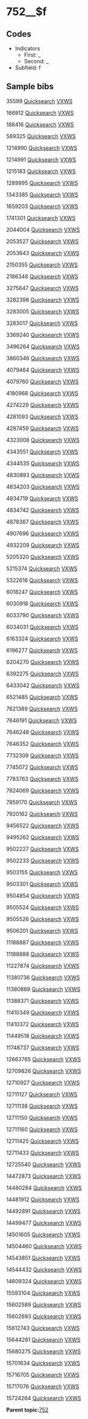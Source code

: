 # 752\_\_$f

## Codes

-   Indicators
    -   First: \_
    -   Second: \_
-   Subfield: f

## Sample bibs

35599 [Quicksearch](https://search.library.yale.edu/catalog/35599) [VXWS](http://prodorbis.library.yale.edu:7014/vxws/GetHoldingsService?bibId=35599)

166912 [Quicksearch](https://search.library.yale.edu/catalog/166912) [VXWS](http://prodorbis.library.yale.edu:7014/vxws/GetHoldingsService?bibId=166912)

188416 [Quicksearch](https://search.library.yale.edu/catalog/188416) [VXWS](http://prodorbis.library.yale.edu:7014/vxws/GetHoldingsService?bibId=188416)

589325 [Quicksearch](https://search.library.yale.edu/catalog/589325) [VXWS](http://prodorbis.library.yale.edu:7014/vxws/GetHoldingsService?bibId=589325)

1214990 [Quicksearch](https://search.library.yale.edu/catalog/1214990) [VXWS](http://prodorbis.library.yale.edu:7014/vxws/GetHoldingsService?bibId=1214990)

1214991 [Quicksearch](https://search.library.yale.edu/catalog/1214991) [VXWS](http://prodorbis.library.yale.edu:7014/vxws/GetHoldingsService?bibId=1214991)

1215183 [Quicksearch](https://search.library.yale.edu/catalog/1215183) [VXWS](http://prodorbis.library.yale.edu:7014/vxws/GetHoldingsService?bibId=1215183)

1289995 [Quicksearch](https://search.library.yale.edu/catalog/1289995) [VXWS](http://prodorbis.library.yale.edu:7014/vxws/GetHoldingsService?bibId=1289995)

1343385 [Quicksearch](https://search.library.yale.edu/catalog/1343385) [VXWS](http://prodorbis.library.yale.edu:7014/vxws/GetHoldingsService?bibId=1343385)

1659203 [Quicksearch](https://search.library.yale.edu/catalog/1659203) [VXWS](http://prodorbis.library.yale.edu:7014/vxws/GetHoldingsService?bibId=1659203)

1741301 [Quicksearch](https://search.library.yale.edu/catalog/1741301) [VXWS](http://prodorbis.library.yale.edu:7014/vxws/GetHoldingsService?bibId=1741301)

2044004 [Quicksearch](https://search.library.yale.edu/catalog/2044004) [VXWS](http://prodorbis.library.yale.edu:7014/vxws/GetHoldingsService?bibId=2044004)

2053527 [Quicksearch](https://search.library.yale.edu/catalog/2053527) [VXWS](http://prodorbis.library.yale.edu:7014/vxws/GetHoldingsService?bibId=2053527)

2053643 [Quicksearch](https://search.library.yale.edu/catalog/2053643) [VXWS](http://prodorbis.library.yale.edu:7014/vxws/GetHoldingsService?bibId=2053643)

2150355 [Quicksearch](https://search.library.yale.edu/catalog/2150355) [VXWS](http://prodorbis.library.yale.edu:7014/vxws/GetHoldingsService?bibId=2150355)

2186348 [Quicksearch](https://search.library.yale.edu/catalog/2186348) [VXWS](http://prodorbis.library.yale.edu:7014/vxws/GetHoldingsService?bibId=2186348)

3275647 [Quicksearch](https://search.library.yale.edu/catalog/3275647) [VXWS](http://prodorbis.library.yale.edu:7014/vxws/GetHoldingsService?bibId=3275647)

3282398 [Quicksearch](https://search.library.yale.edu/catalog/3282398) [VXWS](http://prodorbis.library.yale.edu:7014/vxws/GetHoldingsService?bibId=3282398)

3283005 [Quicksearch](https://search.library.yale.edu/catalog/3283005) [VXWS](http://prodorbis.library.yale.edu:7014/vxws/GetHoldingsService?bibId=3283005)

3283017 [Quicksearch](https://search.library.yale.edu/catalog/3283017) [VXWS](http://prodorbis.library.yale.edu:7014/vxws/GetHoldingsService?bibId=3283017)

3369240 [Quicksearch](https://search.library.yale.edu/catalog/3369240) [VXWS](http://prodorbis.library.yale.edu:7014/vxws/GetHoldingsService?bibId=3369240)

3496264 [Quicksearch](https://search.library.yale.edu/catalog/3496264) [VXWS](http://prodorbis.library.yale.edu:7014/vxws/GetHoldingsService?bibId=3496264)

3860346 [Quicksearch](https://search.library.yale.edu/catalog/3860346) [VXWS](http://prodorbis.library.yale.edu:7014/vxws/GetHoldingsService?bibId=3860346)

4079464 [Quicksearch](https://search.library.yale.edu/catalog/4079464) [VXWS](http://prodorbis.library.yale.edu:7014/vxws/GetHoldingsService?bibId=4079464)

4079760 [Quicksearch](https://search.library.yale.edu/catalog/4079760) [VXWS](http://prodorbis.library.yale.edu:7014/vxws/GetHoldingsService?bibId=4079760)

4180968 [Quicksearch](https://search.library.yale.edu/catalog/4180968) [VXWS](http://prodorbis.library.yale.edu:7014/vxws/GetHoldingsService?bibId=4180968)

4274229 [Quicksearch](https://search.library.yale.edu/catalog/4274229) [VXWS](http://prodorbis.library.yale.edu:7014/vxws/GetHoldingsService?bibId=4274229)

4281093 [Quicksearch](https://search.library.yale.edu/catalog/4281093) [VXWS](http://prodorbis.library.yale.edu:7014/vxws/GetHoldingsService?bibId=4281093)

4287459 [Quicksearch](https://search.library.yale.edu/catalog/4287459) [VXWS](http://prodorbis.library.yale.edu:7014/vxws/GetHoldingsService?bibId=4287459)

4323008 [Quicksearch](https://search.library.yale.edu/catalog/4323008) [VXWS](http://prodorbis.library.yale.edu:7014/vxws/GetHoldingsService?bibId=4323008)

4343551 [Quicksearch](https://search.library.yale.edu/catalog/4343551) [VXWS](http://prodorbis.library.yale.edu:7014/vxws/GetHoldingsService?bibId=4343551)

4344535 [Quicksearch](https://search.library.yale.edu/catalog/4344535) [VXWS](http://prodorbis.library.yale.edu:7014/vxws/GetHoldingsService?bibId=4344535)

4830893 [Quicksearch](https://search.library.yale.edu/catalog/4830893) [VXWS](http://prodorbis.library.yale.edu:7014/vxws/GetHoldingsService?bibId=4830893)

4834203 [Quicksearch](https://search.library.yale.edu/catalog/4834203) [VXWS](http://prodorbis.library.yale.edu:7014/vxws/GetHoldingsService?bibId=4834203)

4834719 [Quicksearch](https://search.library.yale.edu/catalog/4834719) [VXWS](http://prodorbis.library.yale.edu:7014/vxws/GetHoldingsService?bibId=4834719)

4834742 [Quicksearch](https://search.library.yale.edu/catalog/4834742) [VXWS](http://prodorbis.library.yale.edu:7014/vxws/GetHoldingsService?bibId=4834742)

4878367 [Quicksearch](https://search.library.yale.edu/catalog/4878367) [VXWS](http://prodorbis.library.yale.edu:7014/vxws/GetHoldingsService?bibId=4878367)

4907696 [Quicksearch](https://search.library.yale.edu/catalog/4907696) [VXWS](http://prodorbis.library.yale.edu:7014/vxws/GetHoldingsService?bibId=4907696)

4932209 [Quicksearch](https://search.library.yale.edu/catalog/4932209) [VXWS](http://prodorbis.library.yale.edu:7014/vxws/GetHoldingsService?bibId=4932209)

5205320 [Quicksearch](https://search.library.yale.edu/catalog/5205320) [VXWS](http://prodorbis.library.yale.edu:7014/vxws/GetHoldingsService?bibId=5205320)

5215374 [Quicksearch](https://search.library.yale.edu/catalog/5215374) [VXWS](http://prodorbis.library.yale.edu:7014/vxws/GetHoldingsService?bibId=5215374)

5322616 [Quicksearch](https://search.library.yale.edu/catalog/5322616) [VXWS](http://prodorbis.library.yale.edu:7014/vxws/GetHoldingsService?bibId=5322616)

6018247 [Quicksearch](https://search.library.yale.edu/catalog/6018247) [VXWS](http://prodorbis.library.yale.edu:7014/vxws/GetHoldingsService?bibId=6018247)

6030918 [Quicksearch](https://search.library.yale.edu/catalog/6030918) [VXWS](http://prodorbis.library.yale.edu:7014/vxws/GetHoldingsService?bibId=6030918)

6033790 [Quicksearch](https://search.library.yale.edu/catalog/6033790) [VXWS](http://prodorbis.library.yale.edu:7014/vxws/GetHoldingsService?bibId=6033790)

6034031 [Quicksearch](https://search.library.yale.edu/catalog/6034031) [VXWS](http://prodorbis.library.yale.edu:7014/vxws/GetHoldingsService?bibId=6034031)

6163324 [Quicksearch](https://search.library.yale.edu/catalog/6163324) [VXWS](http://prodorbis.library.yale.edu:7014/vxws/GetHoldingsService?bibId=6163324)

6196277 [Quicksearch](https://search.library.yale.edu/catalog/6196277) [VXWS](http://prodorbis.library.yale.edu:7014/vxws/GetHoldingsService?bibId=6196277)

6204270 [Quicksearch](https://search.library.yale.edu/catalog/6204270) [VXWS](http://prodorbis.library.yale.edu:7014/vxws/GetHoldingsService?bibId=6204270)

6392275 [Quicksearch](https://search.library.yale.edu/catalog/6392275) [VXWS](http://prodorbis.library.yale.edu:7014/vxws/GetHoldingsService?bibId=6392275)

6433042 [Quicksearch](https://search.library.yale.edu/catalog/6433042) [VXWS](http://prodorbis.library.yale.edu:7014/vxws/GetHoldingsService?bibId=6433042)

6521485 [Quicksearch](https://search.library.yale.edu/catalog/6521485) [VXWS](http://prodorbis.library.yale.edu:7014/vxws/GetHoldingsService?bibId=6521485)

7621389 [Quicksearch](https://search.library.yale.edu/catalog/7621389) [VXWS](http://prodorbis.library.yale.edu:7014/vxws/GetHoldingsService?bibId=7621389)

7646191 [Quicksearch](https://search.library.yale.edu/catalog/7646191) [VXWS](http://prodorbis.library.yale.edu:7014/vxws/GetHoldingsService?bibId=7646191)

7646248 [Quicksearch](https://search.library.yale.edu/catalog/7646248) [VXWS](http://prodorbis.library.yale.edu:7014/vxws/GetHoldingsService?bibId=7646248)

7646352 [Quicksearch](https://search.library.yale.edu/catalog/7646352) [VXWS](http://prodorbis.library.yale.edu:7014/vxws/GetHoldingsService?bibId=7646352)

7732309 [Quicksearch](https://search.library.yale.edu/catalog/7732309) [VXWS](http://prodorbis.library.yale.edu:7014/vxws/GetHoldingsService?bibId=7732309)

7745072 [Quicksearch](https://search.library.yale.edu/catalog/7745072) [VXWS](http://prodorbis.library.yale.edu:7014/vxws/GetHoldingsService?bibId=7745072)

7783763 [Quicksearch](https://search.library.yale.edu/catalog/7783763) [VXWS](http://prodorbis.library.yale.edu:7014/vxws/GetHoldingsService?bibId=7783763)

7824069 [Quicksearch](https://search.library.yale.edu/catalog/7824069) [VXWS](http://prodorbis.library.yale.edu:7014/vxws/GetHoldingsService?bibId=7824069)

7859170 [Quicksearch](https://search.library.yale.edu/catalog/7859170) [VXWS](http://prodorbis.library.yale.edu:7014/vxws/GetHoldingsService?bibId=7859170)

7920162 [Quicksearch](https://search.library.yale.edu/catalog/7920162) [VXWS](http://prodorbis.library.yale.edu:7014/vxws/GetHoldingsService?bibId=7920162)

9456522 [Quicksearch](https://search.library.yale.edu/catalog/9456522) [VXWS](http://prodorbis.library.yale.edu:7014/vxws/GetHoldingsService?bibId=9456522)

9495262 [Quicksearch](https://search.library.yale.edu/catalog/9495262) [VXWS](http://prodorbis.library.yale.edu:7014/vxws/GetHoldingsService?bibId=9495262)

9502227 [Quicksearch](https://search.library.yale.edu/catalog/9502227) [VXWS](http://prodorbis.library.yale.edu:7014/vxws/GetHoldingsService?bibId=9502227)

9502233 [Quicksearch](https://search.library.yale.edu/catalog/9502233) [VXWS](http://prodorbis.library.yale.edu:7014/vxws/GetHoldingsService?bibId=9502233)

9503155 [Quicksearch](https://search.library.yale.edu/catalog/9503155) [VXWS](http://prodorbis.library.yale.edu:7014/vxws/GetHoldingsService?bibId=9503155)

9503301 [Quicksearch](https://search.library.yale.edu/catalog/9503301) [VXWS](http://prodorbis.library.yale.edu:7014/vxws/GetHoldingsService?bibId=9503301)

9504854 [Quicksearch](https://search.library.yale.edu/catalog/9504854) [VXWS](http://prodorbis.library.yale.edu:7014/vxws/GetHoldingsService?bibId=9504854)

9505524 [Quicksearch](https://search.library.yale.edu/catalog/9505524) [VXWS](http://prodorbis.library.yale.edu:7014/vxws/GetHoldingsService?bibId=9505524)

9505526 [Quicksearch](https://search.library.yale.edu/catalog/9505526) [VXWS](http://prodorbis.library.yale.edu:7014/vxws/GetHoldingsService?bibId=9505526)

9506201 [Quicksearch](https://search.library.yale.edu/catalog/9506201) [VXWS](http://prodorbis.library.yale.edu:7014/vxws/GetHoldingsService?bibId=9506201)

11188887 [Quicksearch](https://search.library.yale.edu/catalog/11188887) [VXWS](http://prodorbis.library.yale.edu:7014/vxws/GetHoldingsService?bibId=11188887)

11188888 [Quicksearch](https://search.library.yale.edu/catalog/11188888) [VXWS](http://prodorbis.library.yale.edu:7014/vxws/GetHoldingsService?bibId=11188888)

11227874 [Quicksearch](https://search.library.yale.edu/catalog/11227874) [VXWS](http://prodorbis.library.yale.edu:7014/vxws/GetHoldingsService?bibId=11227874)

11380736 [Quicksearch](https://search.library.yale.edu/catalog/11380736) [VXWS](http://prodorbis.library.yale.edu:7014/vxws/GetHoldingsService?bibId=11380736)

11380889 [Quicksearch](https://search.library.yale.edu/catalog/11380889) [VXWS](http://prodorbis.library.yale.edu:7014/vxws/GetHoldingsService?bibId=11380889)

11388371 [Quicksearch](https://search.library.yale.edu/catalog/11388371) [VXWS](http://prodorbis.library.yale.edu:7014/vxws/GetHoldingsService?bibId=11388371)

11410349 [Quicksearch](https://search.library.yale.edu/catalog/11410349) [VXWS](http://prodorbis.library.yale.edu:7014/vxws/GetHoldingsService?bibId=11410349)

11410372 [Quicksearch](https://search.library.yale.edu/catalog/11410372) [VXWS](http://prodorbis.library.yale.edu:7014/vxws/GetHoldingsService?bibId=11410372)

11449518 [Quicksearch](https://search.library.yale.edu/catalog/11449518) [VXWS](http://prodorbis.library.yale.edu:7014/vxws/GetHoldingsService?bibId=11449518)

11748737 [Quicksearch](https://search.library.yale.edu/catalog/11748737) [VXWS](http://prodorbis.library.yale.edu:7014/vxws/GetHoldingsService?bibId=11748737)

12663765 [Quicksearch](https://search.library.yale.edu/catalog/12663765) [VXWS](http://prodorbis.library.yale.edu:7014/vxws/GetHoldingsService?bibId=12663765)

12709826 [Quicksearch](https://search.library.yale.edu/catalog/12709826) [VXWS](http://prodorbis.library.yale.edu:7014/vxws/GetHoldingsService?bibId=12709826)

12710927 [Quicksearch](https://search.library.yale.edu/catalog/12710927) [VXWS](http://prodorbis.library.yale.edu:7014/vxws/GetHoldingsService?bibId=12710927)

12711127 [Quicksearch](https://search.library.yale.edu/catalog/12711127) [VXWS](http://prodorbis.library.yale.edu:7014/vxws/GetHoldingsService?bibId=12711127)

12711138 [Quicksearch](https://search.library.yale.edu/catalog/12711138) [VXWS](http://prodorbis.library.yale.edu:7014/vxws/GetHoldingsService?bibId=12711138)

12711150 [Quicksearch](https://search.library.yale.edu/catalog/12711150) [VXWS](http://prodorbis.library.yale.edu:7014/vxws/GetHoldingsService?bibId=12711150)

12711160 [Quicksearch](https://search.library.yale.edu/catalog/12711160) [VXWS](http://prodorbis.library.yale.edu:7014/vxws/GetHoldingsService?bibId=12711160)

12711425 [Quicksearch](https://search.library.yale.edu/catalog/12711425) [VXWS](http://prodorbis.library.yale.edu:7014/vxws/GetHoldingsService?bibId=12711425)

12711433 [Quicksearch](https://search.library.yale.edu/catalog/12711433) [VXWS](http://prodorbis.library.yale.edu:7014/vxws/GetHoldingsService?bibId=12711433)

12725540 [Quicksearch](https://search.library.yale.edu/catalog/12725540) [VXWS](http://prodorbis.library.yale.edu:7014/vxws/GetHoldingsService?bibId=12725540)

14472873 [Quicksearch](https://search.library.yale.edu/catalog/14472873) [VXWS](http://prodorbis.library.yale.edu:7014/vxws/GetHoldingsService?bibId=14472873)

14480284 [Quicksearch](https://search.library.yale.edu/catalog/14480284) [VXWS](http://prodorbis.library.yale.edu:7014/vxws/GetHoldingsService?bibId=14480284)

14481912 [Quicksearch](https://search.library.yale.edu/catalog/14481912) [VXWS](http://prodorbis.library.yale.edu:7014/vxws/GetHoldingsService?bibId=14481912)

14492891 [Quicksearch](https://search.library.yale.edu/catalog/14492891) [VXWS](http://prodorbis.library.yale.edu:7014/vxws/GetHoldingsService?bibId=14492891)

14499477 [Quicksearch](https://search.library.yale.edu/catalog/14499477) [VXWS](http://prodorbis.library.yale.edu:7014/vxws/GetHoldingsService?bibId=14499477)

14501605 [Quicksearch](https://search.library.yale.edu/catalog/14501605) [VXWS](http://prodorbis.library.yale.edu:7014/vxws/GetHoldingsService?bibId=14501605)

14504460 [Quicksearch](https://search.library.yale.edu/catalog/14504460) [VXWS](http://prodorbis.library.yale.edu:7014/vxws/GetHoldingsService?bibId=14504460)

14543851 [Quicksearch](https://search.library.yale.edu/catalog/14543851) [VXWS](http://prodorbis.library.yale.edu:7014/vxws/GetHoldingsService?bibId=14543851)

14544432 [Quicksearch](https://search.library.yale.edu/catalog/14544432) [VXWS](http://prodorbis.library.yale.edu:7014/vxws/GetHoldingsService?bibId=14544432)

14609324 [Quicksearch](https://search.library.yale.edu/catalog/14609324) [VXWS](http://prodorbis.library.yale.edu:7014/vxws/GetHoldingsService?bibId=14609324)

15593104 [Quicksearch](https://search.library.yale.edu/catalog/15593104) [VXWS](http://prodorbis.library.yale.edu:7014/vxws/GetHoldingsService?bibId=15593104)

15602589 [Quicksearch](https://search.library.yale.edu/catalog/15602589) [VXWS](http://prodorbis.library.yale.edu:7014/vxws/GetHoldingsService?bibId=15602589)

15602693 [Quicksearch](https://search.library.yale.edu/catalog/15602693) [VXWS](http://prodorbis.library.yale.edu:7014/vxws/GetHoldingsService?bibId=15602693)

15612743 [Quicksearch](https://search.library.yale.edu/catalog/15612743) [VXWS](http://prodorbis.library.yale.edu:7014/vxws/GetHoldingsService?bibId=15612743)

15644281 [Quicksearch](https://search.library.yale.edu/catalog/15644281) [VXWS](http://prodorbis.library.yale.edu:7014/vxws/GetHoldingsService?bibId=15644281)

15680275 [Quicksearch](https://search.library.yale.edu/catalog/15680275) [VXWS](http://prodorbis.library.yale.edu:7014/vxws/GetHoldingsService?bibId=15680275)

15701634 [Quicksearch](https://search.library.yale.edu/catalog/15701634) [VXWS](http://prodorbis.library.yale.edu:7014/vxws/GetHoldingsService?bibId=15701634)

15716705 [Quicksearch](https://search.library.yale.edu/catalog/15716705) [VXWS](http://prodorbis.library.yale.edu:7014/vxws/GetHoldingsService?bibId=15716705)

15717076 [Quicksearch](https://search.library.yale.edu/catalog/15717076) [VXWS](http://prodorbis.library.yale.edu:7014/vxws/GetHoldingsService?bibId=15717076)

15724264 [Quicksearch](https://search.library.yale.edu/catalog/15724264) [VXWS](http://prodorbis.library.yale.edu:7014/vxws/GetHoldingsService?bibId=15724264)

**Parent topic:**[752](../../tags/752/752.md)


